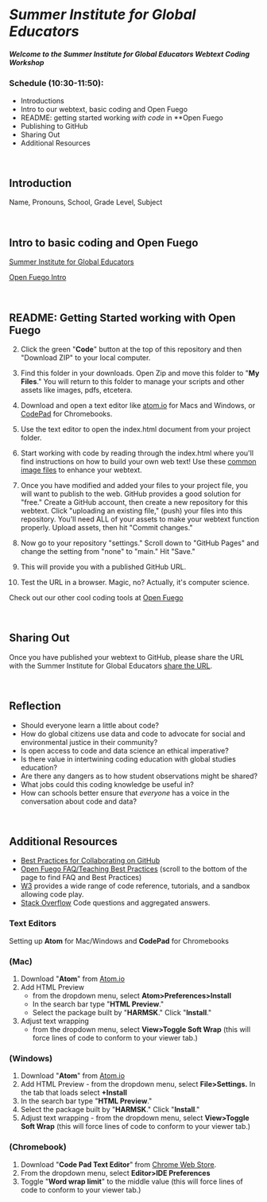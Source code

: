 # *Summer Institute for Global Educators*
##### Welcome to the Summer Institute for Global Educators Webtext Coding Workshop


### Schedule (10:30-11:50):
* Introductions
* Intro to our webtext, basic coding and Open Fuego 
* README: getting started working *with code* in **Open Fuego 
* Publishing to GitHub
* Sharing Out
* Additional Resources<p>&nbsp;</p>



## Introduction
Name, Pronouns, School, Grade Level, Subject<p>&nbsp;</p>



## Intro to basic coding and Open Fuego

[Summer Institute for Global Educators](https://pitt-fuego.github.io/Summer-Institute-for-Global-Educators/)


[Open Fuego Intro](https://sjquigley.github.io/Open-Fuego-Presentation/)<p>&nbsp;</p>


## README: Getting Started working with Open Fuego


2. Click the green "**Code**" button at the top of this repository and then "Download ZIP" to your local computer. 

3. Find this folder in your downloads. Open Zip and move this folder to "**My Files**." You will return to this folder to manage your scripts and other assets like images, pdfs, etcetera. 

4. Download and open a text editor like [atom.io](https://atom.io) for Macs and Windows, or [CodePad](https://chrome.google.com/webstore/detail/code-pad-text-editor/adaepfiocmagdimjecpifghcgfjlfmkh?hl=en-GB) for Chromebooks.  

5. Use the text editor to open the index.html document from your project folder.  

6. Start working with code by reading through the index.html where you'll find instructions on how to build your own web text! Use these [common image files](https://drive.google.com/drive/folders/1-vnVUo7oW5A48UpPyoWaTf3TaPQIBcTD?usp=sharing) to enhance your webtext. 

7. Once you have modified and added your files to your project file, you will want to publish to the web. GitHub provides a good solution for "free." Create a GitHub account, then create a new repository for this webtext. Click  "uploading an existing file," (push) your files into this repository. You'll need ALL of your assets to make your webtext function properly. Upload assets, then hit "Commit changes." 

8. Now go to your repository "settings." Scroll down to "GitHub Pages" and change the setting from "none" to "main." Hit "Save."

9. This will provide you with a published GitHub URL.

10. Test the URL in a browser. Magic, no? Actually, it's computer science.  



Check out our other cool coding tools at [Open Fuego](https://open-fuego.github.io/Open-Fuego-Coding-Tools/)<p>&nbsp;</p>



## Sharing Out

Once you have published your webtext to GitHub, please share the URL with the Summer Institute for Global Educators [share the URL](https://docs.google.com/forms/d/e/1FAIpQLSeAyioP6eq3JD1tZFQMDqIYKFO9iel3wrykV_Bme_a2PY2OZg/viewform?usp=sf_link).<p>&nbsp;</p>


## Reflection

* Should everyone learn a little about code?
* How do global citizens use data and code to advocate for social and environmental justice in their community?
* Is open access to code and data science an ethical imperative?
* Is there value in intertwining coding education with global studies education?
* Are there any dangers as to how student observations might be shared?
* What jobs could this coding knowledge be useful in?
* How can schools better ensure that *everyone* has a voice in the conversation about code and data?
<p>&nbsp;</p>




## Additional Resources
- [Best Practices for Collaborating on GitHub](https://github.com/sjquigley/GitHub-in-the-Tech-Comm-Classroom)
- [Open Fuego FAQ/Teaching Best Practices](https://open-fuego.github.io/Open-Fuego-Coding-Tools/) (scroll to the bottom of the page to find FAQ and Best Practices)
- [W3](https://www.w3schools.com) provides a wide range of code reference, tutorials, and a sandbox allowing code play.
- [Stack Overflow](https://stackoverflow.com) Code questions and aggregated answers.

### Text Editors 

Setting up **Atom** for Mac/Windows and **CodePad** for Chromebooks 

### (Mac)


1. Download "**Atom**" from [Atom.io](http://Atom.io)
1. Add HTML Preview 
	- from the dropdown menu, select **Atom>Preferences>Install**
	- In the search bar type "**HTML Preview**." 
	- Select the package built by "**HARMSK**." Click "**Install**."
1. Adjust text wrapping 
	 -	from the dropdown menu, select **View>Toggle Soft Wrap** (this will force lines of code to conform to your viewer tab.)

### (Windows)

1. Download "**Atom**" from [Atom.io](http://Atom.io)
1. Add HTML Preview - from the dropdown menu, select **File>Settings.** In the tab that loads select **+Install** 
1. In the search bar type "**HTML Preview**." 
1. Select the package built by "**HARMSK**." Click "**Install**."
1. Adjust text wrapping - from the dropdown menu, select **View>Toggle Soft Wrap** (this will force lines of code to conform to your viewer tab.)

### (Chromebook)

1. Download "**Code Pad Text Editor**" from [Chrome Web Store](https://chrome.google.com/webstore/detail/code-pad-text-editor/adaepfiocmagdimjecpifghcgfjlfmkh?hl=en-GB). 
1. From the dropdown menu, select **Editor>IDE Preferences**
1. Toggle "**Word wrap limit**" to the middle value (this will force lines of code to conform to your viewer tab.)<p>&nbsp;</p>





 









